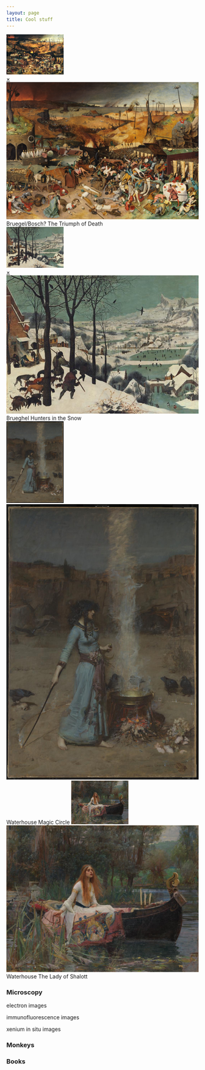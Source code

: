 ```yaml
---
layout: page
title: Cool stuff
---
```

<!-- A -->

  <a href="#popupA">
  <img src="thumbnail/Brueghel-the-triumph-of-death.jpg" alt="Thumbnail A" width="150">
  </a>

<div id="popupA" class="overlay">
  <a class="close" href="#">×</a>
  <img src="images/The_Triumph_of_Death_by_Pieter_Bruegel_the_Elder.jpg" alt="Full-size Image A">
  Bruegel/Bosch? The Triumph of Death
</div>


<!-- B -->
  <a href="#popupB">
  <img src="images/Brueghel_hunters_in_the_snow.jpg" alt="Thumbnail B" width="150">
  </a>

<div id="popupB" class="overlay">
  <a class="close" href="#">×</a>
  <img src="images/Brueghel_hunters_in_the_snow.jpg" alt="Full-size Image B">
   Brueghel Hunters in the Snow
</div>


<!-- C -->
<img src="images/john_waterhouse_magic_circle.jpg" alt="Thumbnail C" width="150">
<img src="images/john_waterhouse_magic_circle.jpg" alt="Full-size Image C">
  Waterhouse Magic Circle

    
<!-- D -->
<img src="images/john_waterhouse_lady_of_shalott.jpg" alt="Thumbnail D" width="150">
<img src="images/john_waterhouse_lady_of_shalott.jpg" alt="Full-size Image D">
  Waterhouse The Lady of Shalott
    
### Microscopy
electron images


immunofluorescence images


xenium in situ images

### Monkeys


### Books


<br>
<br>
<br>





